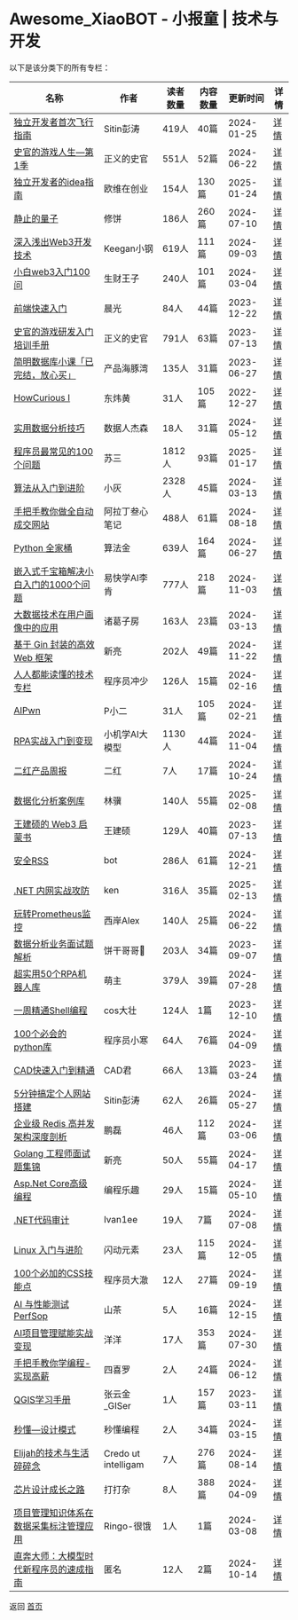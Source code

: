 # Awesome_XiaoBOT - 小报童 | 技术与开发

以下是该分类下的所有专栏：

| 名称 | 作者 | 读者数量 | 内容数量 | 更新时间 | 详情 |
|------|------|----------|----------|----------|------|
| [独立开发者首次飞行指南](https://xiaobot.net/p/dev?refer=0b133df9-27dc-423b-8101-639049001c13) | Sitin彭涛 | 419人 | 40篇 |  2024-01-25 | [详情](data/dev.md) |
| [史官的游戏人生—第1季](https://xiaobot.net/p/sg202301?refer=0b133df9-27dc-423b-8101-639049001c13) | 正义的史官 | 551人 | 52篇 |  2024-06-22 | [详情](data/sg202301.md) |
| [独立开发者的idea指南](https://xiaobot.net/p/Ove2022?refer=0b133df9-27dc-423b-8101-639049001c13) | 欧维在创业 | 154人 | 130篇 |  2025-01-24 | [详情](data/Ove2022.md) |
| [静止的量子](https://xiaobot.net/p/xiubing?refer=0b133df9-27dc-423b-8101-639049001c13) | 修饼 | 186人 | 260篇 |  2024-07-10 | [详情](data/xiubing.md) |
| [深入浅出Web3开发技术](https://xiaobot.net/p/web3dev?refer=0b133df9-27dc-423b-8101-639049001c13) | Keegan小钢 | 619人 | 111篇 |  2024-09-03 | [详情](data/web3dev.md) |
| [小白web3入门100问](https://xiaobot.net/p/web123?refer=0b133df9-27dc-423b-8101-639049001c13) | 生财王子 | 240人 | 101篇 |  2024-03-04 | [详情](data/web123.md) |
| [前端快速入门](https://xiaobot.net/p/effortCG?refer=0b133df9-27dc-423b-8101-639049001c13) | 晨光 | 84人 | 44篇 |  2023-12-22 | [详情](data/effortCG.md) |
| [史官的游戏研发入门培训手册](https://xiaobot.net/p/sg2201?refer=0b133df9-27dc-423b-8101-639049001c13) | 正义的史官 | 791人 | 63篇 |  2023-07-13 | [详情](data/sg2201.md) |
| [简明数据库小课「已完结，放心买」](https://xiaobot.net/p/litedb?refer=0b133df9-27dc-423b-8101-639049001c13) | 产品海豚湾 | 135人 | 31篇 |  2023-06-27 | [详情](data/litedb.md) |
| [HowCurious Ⅰ](https://xiaobot.net/p/howcurious?refer=0b133df9-27dc-423b-8101-639049001c13) | 东炜黄 | 31人 | 105篇 |  2022-12-27 | [详情](data/howcurious.md) |
| [实用数据分析技巧](https://xiaobot.net/p/bi?refer=0b133df9-27dc-423b-8101-639049001c13) | 数据人杰森 | 18人 | 31篇 |  2024-05-12 | [详情](data/bi.md) |
| [程序员最常见的100个问题](https://xiaobot.net/p/susan_002?refer=0b133df9-27dc-423b-8101-639049001c13) | 苏三 | 1812人 | 93篇 |  2025-01-17 | [详情](data/susan_002.md) |
| [算法从入门到进阶](https://xiaobot.net/p/algorithm?refer=0b133df9-27dc-423b-8101-639049001c13) | 小灰 | 2328人 | 45篇 |  2024-03-13 | [详情](data/algorithm.md) |
| [手把手教你做全自动成交网站](https://xiaobot.net/p/wangzhan?refer=0b133df9-27dc-423b-8101-639049001c13) | 阿拉丁叁心笔记 | 488人 | 61篇 |  2024-08-18 | [详情](data/wangzhan.md) |
| [Python 全家桶](https://xiaobot.net/p/Python100?refer=0b133df9-27dc-423b-8101-639049001c13) | 算法金 | 639人 | 164篇 |  2024-06-27 | [详情](data/Python100.md) |
| [嵌入式千宝箱解决小白入门的1000个问题](https://xiaobot.net/p/xiaobai1000?refer=0b133df9-27dc-423b-8101-639049001c13) | 易快学AI李肯 | 777人 | 218篇 |  2024-11-03 | [详情](data/xiaobai1000.md) |
| [大数据技术在用户画像中的应用](https://xiaobot.net/p/userProfile?refer=0b133df9-27dc-423b-8101-639049001c13) | 诸葛子房 | 163人 | 23篇 |  2024-03-13 | [详情](data/userProfile.md) |
| [基于 Gin 封装的高效 Web 框架](https://xiaobot.net/p/goandai?refer=0b133df9-27dc-423b-8101-639049001c13) | 新亮 | 202人 | 49篇 |  2024-11-22 | [详情](data/goandai.md) |
| [人人都能读懂的技术专栏](https://xiaobot.net/p/pikachonghh?refer=0b133df9-27dc-423b-8101-639049001c13) | 程序员冲少 | 126人 | 15篇 |  2024-02-16 | [详情](data/pikachonghh.md) |
| [AIPwn](https://xiaobot.net/p/bugbountytips?refer=0b133df9-27dc-423b-8101-639049001c13) | P小二 | 31人 | 105篇 |  2024-02-21 | [详情](data/bugbountytips.md) |
| [RPA实战入门到变现](https://xiaobot.net/p/AIstudy?refer=0b133df9-27dc-423b-8101-639049001c13) | 小机学AI大模型 | 1130人 | 44篇 |  2024-11-04 | [详情](data/AIstudy.md) |
| [二红产品周报](https://xiaobot.net/p/2red001?refer=0b133df9-27dc-423b-8101-639049001c13) | 二红 | 7人 | 17篇 |  2024-10-24 | [详情](data/2red001.md) |
| [数据化分析案例库](https://xiaobot.net/p/sjhfxalk?refer=0b133df9-27dc-423b-8101-639049001c13) | 林骥 | 140人 | 55篇 |  2025-02-08 | [详情](data/sjhfxalk.md) |
| [王建硕的 Web3 启蒙书](https://xiaobot.net/p/web_3?refer=0b133df9-27dc-423b-8101-639049001c13) | 王建硕 | 129人 | 40篇 |  2023-07-13 | [详情](data/web_3.md) |
| [安全RSS](https://xiaobot.net/p/hacker?refer=0b133df9-27dc-423b-8101-639049001c13) | bot | 286人 | 61篇 |  2024-12-21 | [详情](data/hacker.md) |
| [.NET 内网实战攻防](https://xiaobot.net/p/dotNetAttack?refer=0b133df9-27dc-423b-8101-639049001c13) | ken | 316人 | 35篇 |  2025-02-13 | [详情](data/dotNetAttack.md) |
| [玩转Prometheus监控](https://xiaobot.net/p/prom?refer=0b133df9-27dc-423b-8101-639049001c13) | 西岸Alex | 140人 | 25篇 |  2024-06-22 | [详情](data/prom.md) |
| [数据分析业务面试题解析](https://xiaobot.net/p/data?refer=0b133df9-27dc-423b-8101-639049001c13) | 饼干哥哥🍪 | 203人 | 34篇 |  2023-09-07 | [详情](data/data.md) |
| [超实用50个RPA机器人库](https://xiaobot.net/p/TSOai-RPA?refer=0b133df9-27dc-423b-8101-639049001c13) | 萌主 | 379人 | 39篇 |  2024-07-28 | [详情](data/TSOai-RPA.md) |
| [一周精通Shell编程](https://xiaobot.net/p/jt_shell?refer=0b133df9-27dc-423b-8101-639049001c13) | cos大壮 | 124人 | 1篇 |  2023-12-10 | [详情](data/jt_shell.md) |
| [100个必会的python库](https://xiaobot.net/p/python123?refer=0b133df9-27dc-423b-8101-639049001c13) | 程序员小寒 | 64人 | 76篇 |  2024-04-09 | [详情](data/python123.md) |
| [CAD快速入门到精通](https://xiaobot.net/p/CAD?refer=0b133df9-27dc-423b-8101-639049001c13) | CAD君 | 66人 | 13篇 |  2023-03-24 | [详情](data/CAD.md) |
| [5分钟搞定个人网站搭建](https://xiaobot.net/p/site?refer=0b133df9-27dc-423b-8101-639049001c13) | Sitin彭涛 | 62人 | 26篇 |  2024-05-27 | [详情](data/site.md) |
| [企业级 Redis 高并发架构深度剖析](https://xiaobot.net/p/ddkk03?refer=0b133df9-27dc-423b-8101-639049001c13) | 鹏磊 | 46人 | 112篇 |  2024-03-06 | [详情](data/ddkk03.md) |
| [Golang 工程师面试题集锦](https://xiaobot.net/p/aigit?refer=0b133df9-27dc-423b-8101-639049001c13) | 新亮 | 50人 | 55篇 |  2024-04-17 | [详情](data/aigit.md) |
| [Asp.Net Core高级编程](https://xiaobot.net/p/Net001?refer=0b133df9-27dc-423b-8101-639049001c13) | 编程乐趣 | 29人 | 15篇 |  2024-05-10 | [详情](data/Net001.md) |
| [.NET代码审计](https://xiaobot.net/p/dotNetMatrix?refer=0b133df9-27dc-423b-8101-639049001c13) | Ivan1ee | 19人 | 7篇 |  2024-07-08 | [详情](data/dotNetMatrix.md) |
| [Linux 入门与进阶](https://xiaobot.net/p/sdong0508?refer=0b133df9-27dc-423b-8101-639049001c13) | 闪动元素 | 23人 | 115篇 |  2024-12-05 | [详情](data/sdong0508.md) |
| [100个必加的CSS技能点](https://xiaobot.net/p/dache24050701?refer=0b133df9-27dc-423b-8101-639049001c13) | 程序员大澈 | 12人 | 27篇 |  2024-09-19 | [详情](data/dache24050701.md) |
| [AI 与性能测试 PerfSop](https://xiaobot.net/p/202403150522?refer=0b133df9-27dc-423b-8101-639049001c13) | 山茶 | 5人 | 16篇 |  2024-12-15 | [详情](data/202403150522.md) |
| [AI项目管理赋能实战变现](https://xiaobot.net/p/lccycc168?refer=0b133df9-27dc-423b-8101-639049001c13) | 洋洋 | 17人 | 353篇 |  2024-07-30 | [详情](data/lccycc168.md) |
| [手把手教你学编程-实现高薪](https://xiaobot.net/p/webmote?refer=0b133df9-27dc-423b-8101-639049001c13) | 四喜罗 | 2人 | 24篇 |  2024-06-12 | [详情](data/webmote.md) |
| [QGIS学习手册](https://xiaobot.net/p/qgis?refer=0b133df9-27dc-423b-8101-639049001c13) | 张云金_GISer | 1人 | 157篇 |  2023-03-11 | [详情](data/qgis.md) |
| [秒懂—设计模式](https://xiaobot.net/p/design_pattern?refer=0b133df9-27dc-423b-8101-639049001c13) | 秒懂编程 | 2人 | 34篇 |  2024-03-15 | [详情](data/design_pattern.md) |
| [Elijah的技术与生活碎碎念](https://xiaobot.net/p/aigc4everyone?refer=0b133df9-27dc-423b-8101-639049001c13) | Credo ut intelligam | 7人 | 276篇 |  2024-08-14 | [详情](data/aigc4everyone.md) |
| [芯片设计成长之路](https://xiaobot.net/p/vlsiRoad?refer=0b133df9-27dc-423b-8101-639049001c13) | 打打杂 | 8人 | 388篇 |  2024-04-09 | [详情](data/vlsiRoad.md) |
| [项目管理知识体系在数据采集标注管理应用](https://xiaobot.net/p/950315?refer=0b133df9-27dc-423b-8101-639049001c13) | Ringo-很饿 | 1人 | 1篇 |  2024-03-08 | [详情](data/950315.md) |
| [直奔大师：大模型时代新程序员的速成指南](https://xiaobot.net/p/codequickstart?refer=0b133df9-27dc-423b-8101-639049001c13) | 匿名 | 12人 | 2篇 |  2024-10-14 | [详情](data/codequickstart.md) |


返回 [首页](../README.md)
